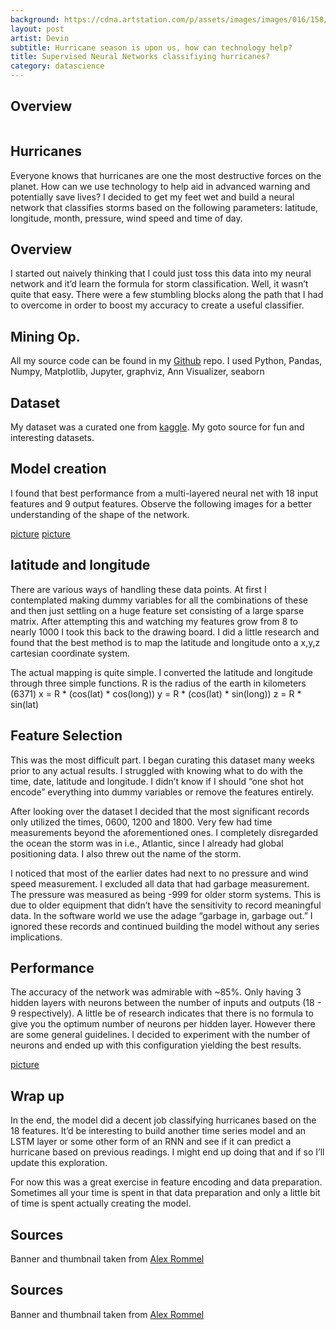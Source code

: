 ```yaml
---
background: https://cdna.artstation.com/p/assets/images/images/016/158/458/large/alex-rommel-galactical-storm1250.jpg?1551126761
layout: post
artist: Devin
subtitle: Hurricane season is upon us, how can technology help?
title: Supervised Neural Networks classifiying hurricanes?
category: datascience
---
```

## Overview
<img style="height: .001%; width: .001%;" src="https://cdna.artstation.com/p/assets/images/images/016/158/458/large/alex-rommel-galactical-storm1250.jpg?1551126761" alt="Galactial storm fictional drawing">


## Hurricanes
Everyone knows that hurricanes are one the most destructive forces on the planet. How can we use technology to help aid in advanced warning and potentially save lives? I decided to get my feet wet and build a neural network that classifies storms based on the following parameters: latitude, longitude, month, pressure, wind speed and time of day.

## Overview
I started out naively thinking that I could just toss this data into my neural network and it’d learn the formula for storm classification. Well, it wasn’t quite that easy. There were a few stumbling blocks along the path that I had to overcome in order to boost my accuracy to create a useful classifier. 

## Mining Op.
All my source code can be found in my [Github](https://github.com/thepinkturtle/crazy_coconut) repo. I used Python, Pandas, Numpy, Matplotlib, Jupyter, graphviz, Ann Visualizer, seaborn

## Dataset
My dataset was a curated one from [kaggle](https://www.kaggle.com/noaa/hurricane-database). My goto source for fun and interesting datasets.

## Model creation
I found that best performance from a multi-layered neural net with 18 input features and 9 output features. Observe the following images for a better understanding of the shape of the network.

[picture](picture)
[picture](picture)

## latitude and longitude
There are various ways of handling these data points. At first I contemplated making dummy variables for all the combinations of these and then just settling on a huge feature set consisting of a large sparse matrix. After attempting this and watching my features grow from 8 to nearly 1000 I took this back to the drawing board. I did a little research and found that the best method is to map the latitude and longitude onto a x,y,z cartesian coordinate system. 

The actual mapping is quite simple. I converted the latitude and longitude through three simple functions. 
R is the radius of the earth in kilometers (6371)
x = R * (cos(lat) * cos(long))
y = R * (cos(lat) * sin(long))
z = R * sin(lat)

## Feature Selection
This was the most difficult part. I began curating this dataset many weeks prior to any actual results. I struggled with knowing what to do with the time, date, latitude and longitude. I didn’t know if I should “one shot hot encode” everything into dummy variables or remove the features entirely.

After looking over the dataset I decided that the most significant records only utilized the times, 0600, 1200 and 1800. Very few had time measurements beyond the aforementioned ones. I completely disregarded the ocean the storm was in i.e., Atlantic, since I already had global positioning data. I also threw out the name of the storm. 

I noticed that most of the earlier dates had next to no pressure and wind speed measurement. I excluded all data that had garbage measurement. The pressure was measured as being -999 for older storm systems. This is due to older equipment that didn’t have the sensitivity to record meaningful data. In the software world we use the adage “garbage in, garbage out.” I ignored these records and continued building the model without any series implications.

## Performance
The accuracy of the network was admirable with ~85%. Only having 3 hidden layers with neurons between the number of inputs and outputs (18 - 9 respectively). A little be of research indicates that there is no formula to give you the optimum number of neurons per hidden layer. However there are some general guidelines. I decided to experiment with the number of neurons and ended up with this configuration yielding the best results.

[picture](picture)
## Wrap up
In the end, the model did a decent job classifying hurricanes based on the 18 features. It’d be interesting to build another time series model and an LSTM layer or some other form of an RNN and see if it can predict a hurricane based on previous readings. I might end up doing that and if so I’ll update this exploration. 

For now this was a great exercise in feature encoding and data preparation. Sometimes all your time is spent in that data preparation and only a little bit of time is spent actually creating the model. 

## Sources 
Banner and thumbnail taken from [Alex Rommel](https://www.artstation.com/artwork/3ovPmo)




## Sources 
Banner and thumbnail taken from [Alex Rommel](https://www.artstation.com/artwork/3ovPmo)

